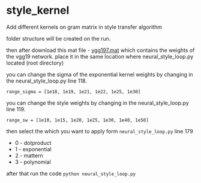 # style_kernel
Add different kernels on gram matrix in style transfer algorithm

folder structure will be created on the run.
     
then after download this mat file - [vgg197.mat](https://drive.google.com/open?id=0B4LqTUxVvVoXdHZpSVRfRGlBbEU)
which contains the weights of the vgg19 network. place it in the same location where neural_style_loop.py located (root directory)

you can change the sigma of the exponential kernel weights by changing in the neural_style_loop.py line 118.

`range_sigma = [1e18, 1e19, 1e21, 1e22, 1e25, 1e30]`

you can change the style weights by changing in the neural_style_loop.py line 119.

`range_sw = [1e10, 1e15, 1e20, 1e25, 1e30, 1e40, 1e50]`

then select the which you want to apply form `neural_style_loop.py` line 179
- 0  - dotproduct 
- 1  - exponential
- 2  - mattern
- 3  - polynomial

after that run the code
`python neural_style_loop.py`
